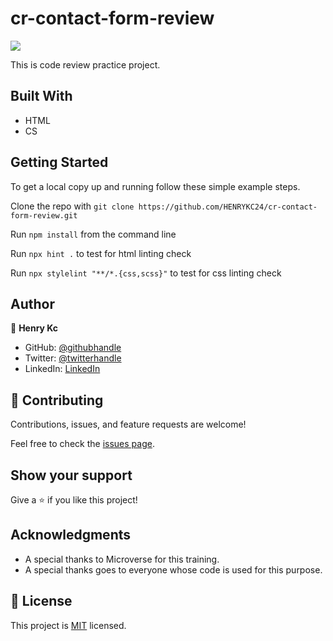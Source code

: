 # cr-contact-form-review
![](https://img.shields.io/badge/Microverse-blueviolet)

This is code review practice project.

## Built With

- HTML
- CS


## Getting Started


To get a local copy up and running follow these simple example steps.

Clone the repo with `git clone https://github.com/HENRYKC24/cr-contact-form-review.git`

Run `npm install` from the command line

Run `npx hint .` to test for html linting check

Run `npx stylelint "**/*.{css,scss}"` to test for css linting check 

## Author

👤 **Henry Kc**

- GitHub: [@githubhandle](https://github.com/henrykc24)
- Twitter: [@twitterhandle](https://twitter.com/henrykc24)
- LinkedIn: [LinkedIn](https://linkedin.com/in/henry-kc)


## 🤝 Contributing

Contributions, issues, and feature requests are welcome!

Feel free to check the [issues page](https://github.com/HENRYKC24/cr-contact-form-review/issues/).

## Show your support

Give a ⭐️ if you like this project!

## Acknowledgments

- A special thanks to Microverse for this training.
- A special thanks goes to everyone whose code is used for this purpose.

## 📝 License

This project is [MIT](./MIT.md) licensed.
